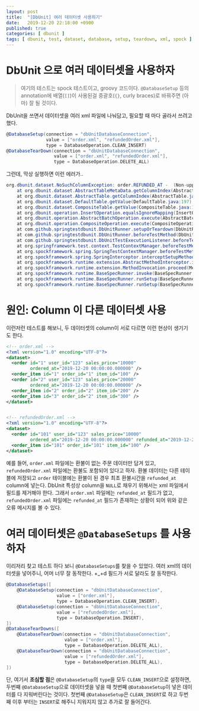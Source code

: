 ```yaml
---
layout: post
title:  "[DbUnit] 여러 데이터셋 사용하기"
date:   2019-12-20 22:18:00 +0900
published: true
categories: [ dbunit ]
tags: [ dbunit, test, dataset, database, setup, teardown, xml, spock ]
---
```



# DbUnit 으로 여러 데이터셋을 사용하자

> 여기의 테스트는 spock 테스트이고, groovy 코드이다. `@DatabaseSetup` 등의 annotation에 배열(`[]`)이 사용된걸 중괄호(`{}`, curly braces)로 바꿔주면 (아마) 잘 될 것이다.

DbUnit을 쓰면서 데이터셋을 여러 xml 파일에 나눠담고, 필요할 때 마다 골라서 쓰려고 했다.

```groovy
@DatabaseSetup(connection = "dbUnitDatabaseConnection",
               value = ["order.xml", "refundedOrder.xml"],
               type = DatabaseOperation.CLEAN_INSERT)
@DatabaseTearDown(connection = "dbUnitDatabaseConnection",
                  value = ["order.xml", "refundedOrder.xml"],
                  type = DatabaseOperation.DELETE_ALL)
```

그런데, 막상 실행하면 이런 에러가..

```java
org.dbunit.dataset.NoSuchColumnException: order.REFUNDED_AT -  (Non-uppercase input column: refunded_at) in ColumnNameToIndexes cache map. Note that the map's column names are NOT case sensitive.
    at org.dbunit.dataset.AbstractTableMetaData.getColumnIndex(AbstractTableMetaData.java:117) ~[dbunit-2.5.2.jar:na]
    at org.dbunit.dataset.AbstractTable.getColumnIndex(AbstractTable.java:78) ~[dbunit-2.5.2.jar:na]
    at org.dbunit.dataset.DefaultTable.getValue(DefaultTable.java:197) ~[dbunit-2.5.2.jar:na]
    at org.dbunit.dataset.CompositeTable.getValue(CompositeTable.java:119) ~[dbunit-2.5.2.jar:na]
    at org.dbunit.operation.InsertOperation.equalsIgnoreMapping(InsertOperation.java:145) ~[dbunit-2.5.2.jar:na]
    at org.dbunit.operation.AbstractBatchOperation.execute(AbstractBatchOperation.java:163) ~[dbunit-2.5.2.jar:na]
    at org.dbunit.operation.CompositeOperation.execute(CompositeOperation.java:79) ~[dbunit-2.5.2.jar:na]
    at com.github.springtestdbunit.DbUnitRunner.setupOrTeardown(DbUnitRunner.java:183) ~[spring-test-dbunit-1.3.0.jar:na]
    at com.github.springtestdbunit.DbUnitRunner.beforeTestMethod(DbUnitRunner.java:75) ~[spring-test-dbunit-1.3.0.jar:na]
    at com.github.springtestdbunit.DbUnitTestExecutionListener.beforeTestMethod(DbUnitTestExecutionListener.java:185) ~[spring-test-dbunit-1.3.0.jar:na]
    at org.springframework.test.context.TestContextManager.beforeTestMethod(TestContextManager.java:291) ~[spring-test-5.1.10.RELEASE.jar:5.1.10.RELEASE]
    at org.spockframework.spring.SpringTestContextManager.beforeTestMethod(SpringTestContextManager.java:60) [spock-spring-1.2-groovy-2.4.jar:1.2]
    at org.spockframework.spring.SpringInterceptor.interceptSetupMethod(SpringInterceptor.java:50) [spock-spring-1.2-groovy-2.4.jar:1.2]
    at org.spockframework.runtime.extension.AbstractMethodInterceptor.intercept(AbstractMethodInterceptor.java:30) [spock-core-1.2-groovy-2.4.jar:1.2]
    at org.spockframework.runtime.extension.MethodInvocation.proceed(MethodInvocation.java:97) [spock-core-1.2-groovy-2.4.jar:1.2]
    at org.spockframework.runtime.BaseSpecRunner.invoke(BaseSpecRunner.java:475) [spock-core-1.2-groovy-2.4.jar:1.2]
    at org.spockframework.runtime.BaseSpecRunner.runSetup(BaseSpecRunner.java:373) [spock-core-1.2-groovy-2.4.jar:1.2]
    at org.spockframework.runtime.BaseSpecRunner.runSetup(BaseSpecRunner.java:368) [spock-core-1.2-groovy-2.4.jar:1.2]
```


# 원인: Column 이 다른 데이터셋 사용

이런저런 테스트를 해보니, 두 데이터셋의 column이 서로 다르면 이런 현상이 생기기도 한다.

```xml
<!-- order.xml -->
<?xml version="1.0" encoding="UTF-8"?>
<dataset>
  <order id="1" user_id="123" sales_price="10000"
         ordered_at="2019-12-20 00:00:00.000000" />
  <order_item id="1" order_id="1" item_id="100" />
  <order id="2" user_id="123" sales_price="20000"
         ordered_at="2019-12-20 00:00:00.000000" />
  <order_item id="2" order_id="2" item_id="200" />
  <order_item id="3" order_id="2" item_id="300" />
</dataset>


<!-- refundedOrder.xml -->
<?xml version="1.0" encoding="UTF-8"?>
<dataset>
  <order id="101" user_id="123" sales_price="10000"
         ordered_at="2019-12-20 00:00:00.000000" refunded_at="2019-12-20 00:10:00.000000" />
  <order_item id="101" order_id="101" item_id="100" />
</dataset>
```

예를 들어, `order.xml` 파일에는 환불이 없는 주문 데이터만 담겨 있고, `refundedOrder.xml` 파일에는 환불도 포함되어 있다고 하자. 환불 데이터는 다른 테이블에 저장되고 `order` 테이블에는 환불이 된 경우 최초 환불시간을 `refunded_at` column에 넣는다. DbUnit 특성상 column을 `NULL`로 채우기 위해서는 xml 파일에서 필드를 제거해야 한다. 그래서 `order.xml` 파일에는 `refunded_at` 필드가 없고, `refundedOrder.xml` 파일에는 `refunded_at` 필드가 존재하는 상황이 되어 위와 같은 오류 메시지를 볼 수 있다.


# 여러 데이터셋은 `@DatabaseSetups` 를 사용하자

이리저리 찾고 테스트 하다 보니 `@DatabaseSetups`를 찾을 수 있었다. 여러 xml의 데이터셋을 넣어주니, 어머 너무 잘 동작한다. +_+d 필드가 서로 달라도 잘 동작한다.

```groovy
@DatabaseSetups([
    @DatabaseSetup(connection = "dbUnitDatabaseConnection",
                   value = ["order.xml"],
                   type = DatabaseOperation.CLEAN_INSERT),
    @DatabaseSetup(connection = "dbUnitDatabaseConnection",
                   value = ["refundedOrder.xml"],
                   type = DatabaseOperation.INSERT),
])
@DatabaseTearDowns([
    @DatabaseTearDown(connection = "dbUnitDatabaseConnection",
                      value = ["order.xml"],
                      type = DatabaseOperation.DELETE_ALL),
    @DatabaseTearDown(connection = "dbUnitDatabaseConnection",
                      value = ["refundedOrder.xml"],
                      type = DatabaseOperation.DELETE_ALL),
])
```

단, 여기서 **조심할 점**은 `@DatabaseSetup`의 `type`을 모두 `CLEAN_INSERT`으로 설정하면, 두번째 `@DatabaseSetup`으로 데이터셋을 넣을 때 첫번째 `@DatabaseSetup`이 넣은 데이터를 다 지워버린다는 것이다. 첫번째 `@DatabaseSetup`은 `CLEAN_INSERT`로 하고 두번째 이후 부터는 `INSERT`로 해주니 지워지지 않고 추가로 잘 들어간다.
